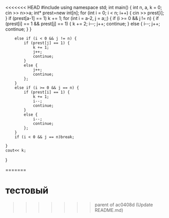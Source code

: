 <<<<<<< HEAD
#include <iostream>
using namespace std;
int main() {
	int n, a, k = 0;
	cin >> n>>a;
	int* prest=new int[n];
	for (int i = 0; i < n; i++) {
		cin >> prest[i];
	}
	if (prest[a-1] == 1) k += 1;
	for (int i = a-2, j = a;;) {
		if (i >= 0 && j != n) {
			if (prest[i] == 1 && prest[j] == 1) {
				k += 2;
				i--;
				j++;
				continue;
			}
			else {
				i--;
				j++;
				continue;
			}
		}

		else if (i < 0 && j != n) {
			if (prest[j] == 1) {
				k += 1;
				j++;
				continue;
			}
			else {
				j++;
				continue;
			};
		}
		else if (i >= 0 && j == n) {
			if (prest[i] == 1) {
				k += 1;
				i--;
				continue;
			}
			else {
				i--;
				continue;
			};
		}
		if (i < 0 && j == n)break;
		
	}
	cout<< k;
}

=======
# тестовый
>>>>>>> parent of ac0408d (Update README.md)
